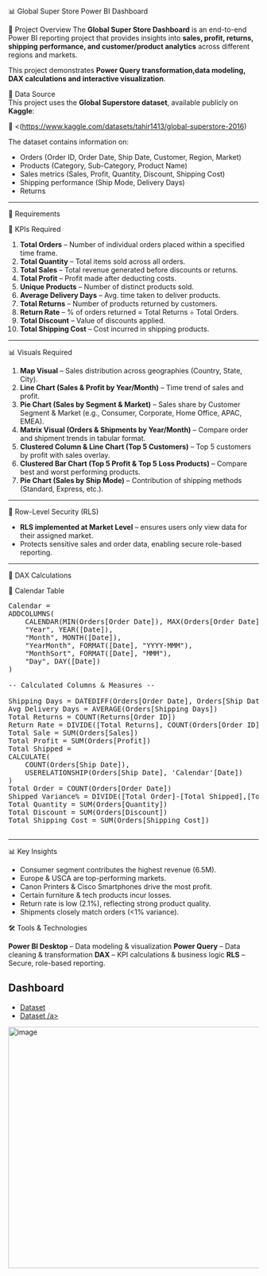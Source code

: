 📊 Global Super Store Power BI Dashboard

📝 Project Overview
The **Global Super Store Dashboard** is an end-to-end Power BI reporting project that provides insights into **sales, profit, returns, shipping performance, and customer/product analytics** across different regions and markets.  

This project demonstrates **Power Query transformation,data modeling, DAX calculations and interactive visualization**.

📂 Data Source  
This project uses the **Global Superstore dataset**, available publicly on **Kaggle**:  

🔗 <(https://www.kaggle.com/datasets/tahir1413/global-superstore-2016)  

The dataset contains information on:  
- Orders (Order ID, Order Date, Ship Date, Customer, Region, Market)  
- Products (Category, Sub-Category, Product Name)  
- Sales metrics (Sales, Profit, Quantity, Discount, Shipping Cost)  
- Shipping performance (Ship Mode, Delivery Days)
- Returns
---

📌 Requirements

🔑 KPIs Required
1. **Total Orders** – Number of individual orders placed within a specified time frame.  
2. **Total Quantity** – Total items sold across all orders.  
3. **Total Sales** – Total revenue generated before discounts or returns.  
4. **Total Profit** – Profit made after deducting costs.  
5. **Unique Products** – Number of distinct products sold.  
6. **Average Delivery Days** – Avg. time taken to deliver products.  
7. **Total Returns** – Number of products returned by customers.  
8. **Return Rate** – % of orders returned = Total Returns ÷ Total Orders.  
9. **Total Discount** – Value of discounts applied.  
10. **Total Shipping Cost** – Cost incurred in shipping products.  

---

📊 Visuals Required
1. **Map Visual** – Sales distribution across geographies (Country, State, City).  
2. **Line Chart (Sales & Profit by Year/Month)** – Time trend of sales and profit.  
3. **Pie Chart (Sales by Segment & Market)** – Sales share by Customer Segment & Market (e.g., Consumer, Corporate, Home Office, APAC, EMEA).  
4. **Matrix Visual (Orders & Shipments by Year/Month)** – Compare order and shipment trends in tabular format.  
5. **Clustered Column & Line Chart (Top 5 Customers)** – Top 5 customers by profit with sales overlay.  
6. **Clustered Bar Chart (Top 5 Profit & Top 5 Loss Products)** – Compare best and worst performing products.  
7. **Pie Chart (Sales by Ship Mode)** – Contribution of shipping methods (Standard, Express, etc.).  

---

🔐 Row-Level Security (RLS)
- **RLS implemented at Market Level** – ensures users only view data for their assigned market.  
- Protects sensitive sales and order data, enabling secure role-based reporting.  
---

🧮 DAX Calculations

📅 Calendar Table  
<pre>
Calendar =
ADDCOLUMNS(
    CALENDAR(MIN(Orders[Order Date]), MAX(Orders[Order Date])),
    "Year", YEAR([Date]),
    "Month", MONTH([Date]),
    "YearMonth", FORMAT([Date], "YYYY-MMM"),
    "MonthSort", FORMAT([Date], "MMM"),
    "Day", DAY([Date])
)

-- Calculated Columns & Measures --

Shipping Days = DATEDIFF(Orders[Order Date], Orders[Ship Date], DAY)
Avg Delivery Days = AVERAGE(Orders[Shipping Days])
Total Returns = COUNT(Returns[Order ID])
Return Rate = DIVIDE([Total Returns], COUNT(Orders[Order ID]), 0)
Total Sale = SUM(Orders[Sales])
Total Profit = SUM(Orders[Profit])
Total Shipped =
CALCULATE(
    COUNT(Orders[Ship Date]),
    USERELATIONSHIP(Orders[Ship Date], 'Calendar'[Date])
)
Total Order = COUNT(Orders[Order Date])    
Shipped Variance% = DIVIDE([Total Order]-[Total Shipped],[Total Order],0)
Total Quantity = SUM(Orders[Quantity])
Total Discount = SUM(Orders[Discount])
Total Shipping Cost = SUM(Orders[Shipping Cost])
    
</pre>
---
📊 Key Insights  

- Consumer segment contributes the highest revenue (6.5M).  
- Europe & USCA are top-performing markets.  
- Canon Printers & Cisco Smartphones drive the most profit.  
- Certain furniture & tech products incur losses.  
- Return rate is low (2.1%), reflecting strong product quality.  
- Shipments closely match orders (<1% variance).  

🛠️ Tools & Technologies

**Power BI Desktop** – Data modeling & visualization
**Power Query** – Data cleaning & transformation
**DAX** – KPI calculations & business logic
**RLS** – Secure, role-based reporting.

## Dashboard ##
- <a href="https://github.com/ritikbh193/Data-Analysis-Dashboard/blob/main/Vrinda%20Data%20Analysis2.xlsx">Dataset</a>
- <a href="https://github.com/user-attachments/assets/0fd68432-5ce1-45c6-a1c8-608b5bf84f37">Dataset /a>
  
<img width="1019" height="486" alt="image" src="https://github.com/user-attachments/assets/0fd68432-5ce1-45c6-a1c8-608b5bf84f37" />

